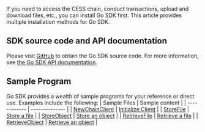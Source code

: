 If you need to access the CESS chain, conduct transactions, upload and download files, etc., you can install Go SDK first. This article provides multiple installation methods for Go SDK.

## SDK source code and API documentation
Please visit [GitHub](https://github.com/CESSProject/cess-go-sdk) to obtain the Go SDK source code. For more information, see [the Go SDK API documentation](https://pkg.go.dev/github.com/CESSProject/cess-go-sdk).

## Sample Program
Go SDK provides a wealth of sample programs for your reference or direct use. Examples include the following:
| Sample Files | Sample content |
| ------------ | -------------- |
| [NewChainClient](https://github.com/CESSProject/cess-go-sdk/blob/main/chain/chain.go#L97) | [Initialize Client](initialization.md) |
| [StoreFile](https://github.com/CESSProject/cess-go-sdk/blob/main/core/process/file.go#L52) | [Store a file](object_file/StoreFile.md) |
| [StoreObject](https://github.com/CESSProject/cess-go-sdk/blob/main/core/process/file.go#L167) | [Store an object](object_file/StoreObject.md) |
| [RetrieveFile](https://github.com/CESSProject/cess-go-sdk/blob/main/core/process/file.go#L232) | [Retrieve a file](object_file/RetrieveFile.md) |
| [RetrieveObject](https://github.com/CESSProject/cess-go-sdk/blob/main/core/process/file.go#L313) | [Retrieve an object](object_file/RetrieveObject.md) |